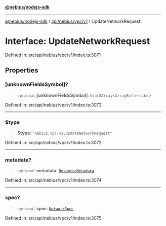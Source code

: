 [**@nebius/nodejs-sdk**](../../../../../README.md)

---

[@nebius/nodejs-sdk](../../../../../README.md) / [api/nebius/vpc/v1](../README.md) / UpdateNetworkRequest

# Interface: UpdateNetworkRequest

Defined in: src/api/nebius/vpc/v1/index.ts:3071

## Properties

### \[unknownFieldsSymbol\]?

> `optional` **\[unknownFieldsSymbol\]**: `Uint8Array`\<`ArrayBufferLike`\>

Defined in: src/api/nebius/vpc/v1/index.ts:3073

---

### $type

> **$type**: `"nebius.vpc.v1.UpdateNetworkRequest"`

Defined in: src/api/nebius/vpc/v1/index.ts:3072

---

### metadata?

> `optional` **metadata**: [`ResourceMetadata`](../../../common/v1/interfaces/ResourceMetadata.md)

Defined in: src/api/nebius/vpc/v1/index.ts:3074

---

### spec?

> `optional` **spec**: [`NetworkSpec`](NetworkSpec.md)

Defined in: src/api/nebius/vpc/v1/index.ts:3075
